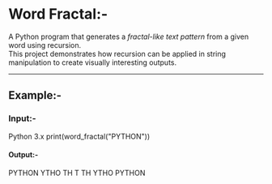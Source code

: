 # Word Fractal:-

A Python program that generates a *fractal-like text pattern* from a given word using recursion.  
This project demonstrates how recursion can be applied in string manipulation to create visually interesting outputs.

---

## Example:-

### Input:-

Python 3.x
print(word_fractal("PYTHON"))

#### Output:-

PYTHON
YTHO
TH
T
TH
YTHO
PYTHON
